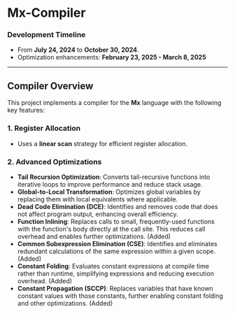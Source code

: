 # Mx-Compiler

### Development Timeline
- From **July 24, 2024** to **October 30, 2024**.
- Optimization enhancements: **February 23, 2025 - March 8, 2025**

---

## Compiler Overview

This project implements a compiler for the **Mx** language with the following key features:

### 1. **Register Allocation**
- Uses a **linear scan** strategy for efficient register allocation.

### 2. **Advanced Optimizations**
- **Tail Recursion Optimization**: Converts tail-recursive functions into iterative loops to improve performance and reduce stack usage.
- **Global-to-Local Transformation**: Optimizes global variables by replacing them with local equivalents where applicable.
- **Dead Code Elimination (DCE)**: Identifies and removes code that does not affect program output, enhancing overall efficiency.
- **Function Inlining**:  Replaces calls to small, frequently-used functions with the function's body directly at the call site. This reduces call overhead and enables further optimizations. (Added)
- **Common Subexpression Elimination (CSE)**: Identifies and eliminates redundant calculations of the same expression within a given scope. (Added)
- **Constant Folding**: Evaluates constant expressions at compile time rather than runtime, simplifying expressions and reducing execution overhead. (Added)
- **Constant Propagation (SCCP)**: Replaces variables that have known constant values with those constants, further enabling constant folding and other optimizations. (Added)